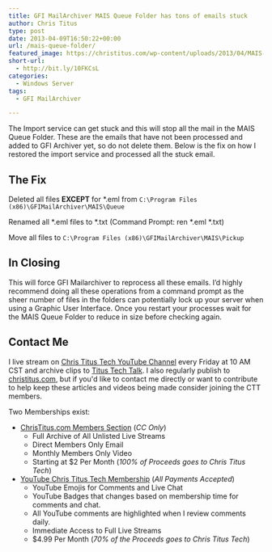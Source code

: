 ```yaml
---
title: GFI MailArchiver MAIS Queue Folder has tons of emails stuck
author: Chris Titus
type: post
date: 2013-04-09T16:50:22+00:00
url: /mais-queue-folder/
featured_image: https://christitus.com/wp-content/uploads/2013/04/MAIS-Queue-Folder.png
short-url:
  - http://bit.ly/10FKCsL
categories:
  - Windows Server
tags:
  - GFI MailArchiver

---
```

The Import service can get stuck and this will stop all the mail in the MAIS Queue Folder. These are the emails that have not been processed and added to GFI Archiver yet, so do not delete them. Below is the fix on how I restored the import service and processed all the stuck email.<!--more-->

## The Fix

Deleted all files **EXCEPT** for *.eml from `C:\Program Files (x86)\GFIMailArchiver\MAIS\Queue`

Renamed all \*.eml files to \*.txt (Command Prompt: ren \*.eml \*.txt)

Move all files to `C:\Program Files (x86)\GFIMailArchiver\MAIS\Pickup`

## In Closing

This will force GFI Mailarchiver to reprocess all these emails. I&#8217;d highly recommend doing all these operations from a command prompt as the sheer number of files in the folders can potentially lock up your server when using a Graphic User Interface. Once you restart your processes wait for the MAIS Queue Folder to reduce in size before checking again.

## Contact Me

I live stream on [Chris Titus Tech YouTube Channel][1] every Friday at 10 AM CST and archive clips to [Titus Tech Talk][2]. I also regularly publish to [christitus.com][3], but if you'd like to contact me directly or want to contribute to help keep these articles and videos being made consider joining the CTT members. 

Two Memberships exist:
- [ChrisTitus.com Members Section][4] (_CC Only_)
  - Full Archive of All Unlisted Live Streams
  - Direct Members Only Email
  - Monthly Members Only Video
  - Starting at $2 Per Month (_100% of Proceeds goes to Chris Titus Tech_)
- [YouTube Chris Titus Tech Membership][5] (_All Payments Accepted_)
  - YouTube Emojis for Comments and Live Chat
  - YouTube Badges that changes based on membership time for comments and chat.
  - All YouTube comments are highlighted when I review comments daily. 
  - Immediate Access to Full Live Streams
  - $4.99 Per Month (_70% of the Proceeds goes to Chris Titus Tech_)

 [1]: https://www.youtube.com/c/ChrisTitusTech
 [2]: https://www.youtube.com/c/ChrisTitusTechStreams
 [3]: https://christitus.com/
 [4]: https://portal.christitus.com
 [5]: https://links.christitus.com/join
